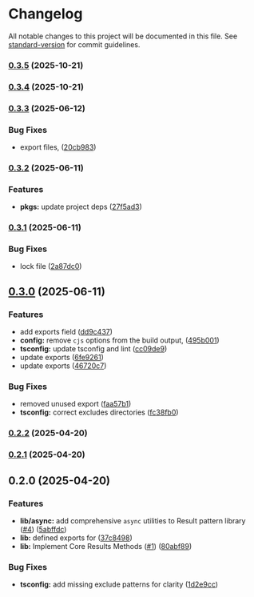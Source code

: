 # Changelog

All notable changes to this project will be documented in this file. See [standard-version](https://github.com/conventional-changelog/standard-version) for commit guidelines.

### [0.3.5](https://github.com/fuzzy-st/results/compare/v0.3.3...v0.3.5) (2025-10-21)

### [0.3.4](https://github.com/fuzzy-st/results/compare/v0.3.3...v0.3.4) (2025-10-21)

### [0.3.3](https://github.com/fuzzy-st/results/compare/v0.3.2...v0.3.3) (2025-06-12)


### Bug Fixes

* export files, ([20cb983](https://github.com/fuzzy-st/results/commit/20cb983eaf4bd9dbacf009fd1b48720212339334))

### [0.3.2](https://github.com/fuzzy-st/results/compare/v0.3.1...v0.3.2) (2025-06-11)


### Features

* **pkgs:** update project deps ([27f5ad3](https://github.com/fuzzy-st/results/commit/27f5ad32535ba3625f84a56ff76c5b672e385e93))

### [0.3.1](https://github.com/fuzzy-st/results/compare/v0.3.0...v0.3.1) (2025-06-11)


### Bug Fixes

* lock file ([2a87dc0](https://github.com/fuzzy-st/results/commit/2a87dc0915712f191c867966d06c51ed21528429))

## [0.3.0](https://github.com/fuzzy-st/results/compare/v0.2.2...v0.3.0) (2025-06-11)


### Features

* add exports field ([dd9c437](https://github.com/fuzzy-st/results/commit/dd9c4377e5f2a4b0655e79bac09d7171eba92c83))
* **config:** remove `cjs` options from the build output, ([495b001](https://github.com/fuzzy-st/results/commit/495b00168d2ba433633e99d2707fe57c3256c265))
* **tsconfig:** update tsconfig and lint ([cc09de9](https://github.com/fuzzy-st/results/commit/cc09de9e1c31f6f6888dfa3ac06c41e7ea4a8999))
* update exports ([6fe9261](https://github.com/fuzzy-st/results/commit/6fe926182e22224b30f5254e9540a0ab7ab75803))
* update exports ([46720c7](https://github.com/fuzzy-st/results/commit/46720c71cbec8df42776c6967c6050a5ebe63a1c))


### Bug Fixes

* removed unused export ([faa57b1](https://github.com/fuzzy-st/results/commit/faa57b145b92ff8a2013f05f47641615b2c899a4))
* **tsconfig:** correct excludes directories ([fc38fb0](https://github.com/fuzzy-st/results/commit/fc38fb0c558d2f56f79d81ef06b6045ca192f7cf))

### [0.2.2](https://github.com/fuzzy-st/results/compare/v0.2.1...v0.2.2) (2025-04-20)

### [0.2.1](https://github.com/fuzzy-st/results/compare/v0.2.0...v0.2.1) (2025-04-20)

## 0.2.0 (2025-04-20)


### Features

* **lib/async:** add comprehensive `async` utilities to Result pattern library ([#4](https://github.com/fuzzy-st/results/issues/4)) ([5abffdc](https://github.com/fuzzy-st/results/commit/5abffdc5b7e578550b70a80f603a0f44953978c1))
* **lib:** defined exports for ([37c8498](https://github.com/fuzzy-st/results/commit/37c84987c5849bd67c52ba761e22cb7701003b79))
* **lib:** Implement Core Results Methods ([#1](https://github.com/fuzzy-st/results/issues/1)) ([80abf89](https://github.com/fuzzy-st/results/commit/80abf89942af480f743251d7c457289cbc3ea8c5))


### Bug Fixes

* **tsconfig:** add missing exclude patterns for clarity ([1d2e9cc](https://github.com/fuzzy-st/results/commit/1d2e9cca477c0ac6fb3db0bf212202451af51511))
